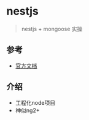 # nestjs

> nestjs + mongoose 实操

## 参考
- [官方文档](https://docs.nestjs.com/middleware)

## 介绍
- 工程化node项目
- 神似ng2+



